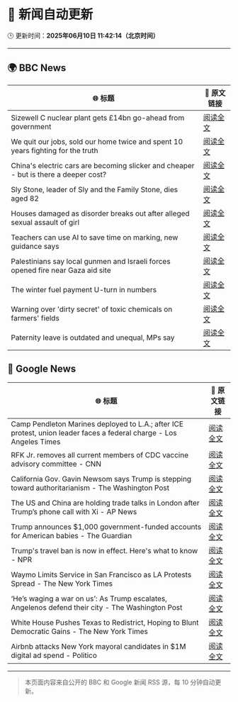 # 🧠 新闻自动更新

🕒 更新时间：**2025年06月10日 11:42:14（北京时间）**

---

## 🌍 BBC News

| 🌐 标题 | 🔗 原文链接 |
|--------|-------------|
| Sizewell C nuclear plant gets £14bn go-ahead from government | [阅读全文](https://www.bbc.com/news/articles/c4gr3nd5zy6o) |
| We quit our jobs, sold our home twice and spent 10 years fighting for the truth | [阅读全文](https://www.bbc.com/news/articles/cdxn5d4dzrwo) |
| China's electric cars are becoming slicker and cheaper - but is there a deeper cost? | [阅读全文](https://www.bbc.com/news/articles/cy8d4v69jw6o) |
| Sly Stone, leader of Sly and the Family Stone, dies aged 82 | [阅读全文](https://www.bbc.com/news/articles/c4g2d5yz1r1o) |
| Houses damaged as disorder breaks out after alleged sexual assault of girl | [阅读全文](https://www.bbc.com/news/articles/ckg4v04p008o) |
| Teachers can use AI to save time on marking, new guidance says | [阅读全文](https://www.bbc.com/news/articles/c1kvyj7dkp0o) |
| Palestinians say local gunmen and Israeli forces opened fire near Gaza aid site | [阅读全文](https://www.bbc.com/news/articles/c79e0zxy2lro) |
| The winter fuel payment U-turn in numbers | [阅读全文](https://www.bbc.com/news/articles/c79eg2x5qnno) |
| Warning over 'dirty secret' of toxic chemicals on farmers' fields | [阅读全文](https://www.bbc.com/news/articles/c3e5y85p488o) |
| Paternity leave is outdated and unequal, MPs say | [阅读全文](https://www.bbc.com/news/articles/crmk07jyjmxo) |

## 📰 Google News

| 🌐 标题 | 🔗 原文链接 |
|--------|-------------|
| Camp Pendleton Marines deployed to L.A.; after ICE protest, union leader faces a federal charge - Los Angeles Times | [阅读全文](https://news.google.com/rss/articles/CBMijgFBVV95cUxPQW9JX1lfUVcxQk9BNnkzX2o5bk5laEpOVzRZVDJpOVdCUzE2V1B6SWVyakpHaDA5SzJwQkFwVno2ME9yM3o0cVo5b09iWVRua0xnVzc0VGllUldyWGFlM3k5Z25GT3pDaEFFeThabHZKeURNdVRmd1pvbFVZbjJSNjdvUzEwbDJDemk1UUpB?oc=5) |
| RFK Jr. removes all current members of CDC vaccine advisory committee - CNN | [阅读全文](https://news.google.com/rss/articles/CBMiekFVX3lxTE44eXVmTmRyaEVMOHdQTFdsTDRCcGgyT0tNLVpXcW1HWVBEaV9NSUlMc3hleGZxSm5fY3hqSkpTS3pKUWdneThESjhSOXVDZkIyNUlvbjNhLXZKUm9RcHJvNVBvMlJ0aExtTjJpc1llSWlSM3Y5cTFmQUF30gF_QVVfeXFMUFdaNUFWV0hSZHhtdnh3X1BJVTQ0cnJLU0gta1Jqd19IaWNVemk0QU5FLV90Rms3T2V1dldOa3NydklUZWxsZGdLamtIU0trQmdrVE1sMUhTaUZhdzlkcXh1Ulp4eW4zaVRHVmF4V2o2VGtYZzBlTVFodU82cjJxZw?oc=5) |
| California Gov. Gavin Newsom says Trump is stepping toward authoritarianism - The Washington Post | [阅读全文](https://news.google.com/rss/articles/CBMilgFBVV95cUxOLXRjbTk0c2VKeVhRaElXOFF0R09ORFlhM0hpTHZHS2pwU0k1cVk2U0ZOVXFsLThwVTF6aHRIaEVGNW13SEExdGlncTc5WU1HeFM1aUVOM1hfcTNEcF82MWZyal9zNzVZRy1CdmdFUHNSWXd0eVlEOUE2QmJhUWVhX1F5cXhDWXpkb2RjdENNQ0tmQXEzeHc?oc=5) |
| The US and China are holding trade talks in London after Trump’s phone call with Xi - AP News | [阅读全文](https://news.google.com/rss/articles/CBMikAFBVV95cUxQUDNfQnNrWF9vMHo4Q1M5d0h3UFREa1R3cWFRLXhLajVnRUVjajFrSWt5Q3FhaU4tcnlrNFh0WlFCZEdoTlB1bGdxTEtDUnplb0VtVXZyc0NtSGNHMTB4cEVjdFl1TGdHQTh2RlFrNVdQZXRFeHVtQnJZWFJQaHR4TGtxNmVlUm1FWGNxS1lUZFQ?oc=5) |
| Trump announces $1,000 government-funded accounts for American babies - The Guardian | [阅读全文](https://news.google.com/rss/articles/CBMiggFBVV95cUxNSVZXQjRDTHlGUEs5LTd2QTMyZGZON2diSXc1OEt3bk9VOUZVemYzTEZCRDZTa3czVG0tQ3dTYjc2UkQyeGFxNWlyV3luQ0VJckkxN2d2dnB2T2x5WkpMMEw3azJFWXM3b1BWYmxYdzEwTzZiOFEzY1h4cC1yUzRHeWdR?oc=5) |
| Trump's travel ban is now in effect. Here's what to know - NPR | [阅读全文](https://news.google.com/rss/articles/CBMimwFBVV95cUxONURoQ2dCMjg5bFIxQ19hQ3dqOFRBYUdBTWFENkxxdkNuWXpqckx5WVRPZU9qUUtEVC1wV2JTd21RTVZaNFVJZEplbWgtSE1kbTdSX2U2TEkxXzQ5THJJU1V6ZVpxZk1waDlfbk1fcEdyZEdJWkl5cDYzbWM5b1NrQXJxdFlmdFM4VndqRUhaMDZBMHRnWnp4bzNCaw?oc=5) |
| Waymo Limits Service in San Francisco as LA Protests Spread - The New York Times | [阅读全文](https://news.google.com/rss/articles/CBMilgFBVV95cUxQZS1LUnBNaVdwN2dqRnkydWdDT290ek1nME5pa0hzMTRUQ2tDOGxpcjlCVUxhT1NIUEdtNEtFc0N2RWtKRFJmZHR4OEc2cGpDMUNkZGtBMy1PVUdkN2JuaC1lcUVoU09rekpWc2tCMm5OdUxtZ2RZVk5TXzlZclo4ZzhOZzBvMjdob0dWQmpuRFA4V2RiOGc?oc=5) |
| ‘He’s waging a war on us’: As Trump escalates, Angelenos defend their city - The Washington Post | [阅读全文](https://news.google.com/rss/articles/CBMilAFBVV95cUxOaXNTN3ppNXprWVIycmhUckN4bS1fOFM1NGFrNTgtNHBHeHNXOEtnTjJjRXhLaGZCeHh2NVlLQVlOWFhjb29QWW1sY1RwbHJwNTNVWFY2QkNITExyOUlORWRGZTMxZGJ4MUp0Y05EaFFzSGRmYS1MUWtnUEUwV3VOWjVvR3ZEdFFVX2hidS1fSFlhYmJZ?oc=5) |
| White House Pushes Texas to Redistrict, Hoping to Blunt Democratic Gains - The New York Times | [阅读全文](https://news.google.com/rss/articles/CBMigwFBVV95cUxNdVAybXZjOUM0VUlNNlIwT2xwRUpVTlJHclh3NHBYSi1DbFFLTDh4SFYtWWREVGtOYld1OG1Qd25Tb0EzOEgwTTZXSUFkeW83UXV0TVFkemV3UUVWWTZ5ZGhGemVmVFQ3UXhpdG1UbUtmZEUxc2tlMGtKdHhERWwtcGVlTQ?oc=5) |
| Airbnb attacks New York mayoral candidates in $1M digital ad spend - Politico | [阅读全文](https://news.google.com/rss/articles/CBMiqwFBVV95cUxNVm84VldiSnJRQVEzcVhDNkpXdkhWVy13U3c3ZmlWM1cxTTRTZDNUYWc2akdTcHh5c1FwTTdIZkZreTl1LXNTX1EzaWR4QlFqWVJjejVVNUtSOWREenZHM29KeTZERloyclQwLTM1VG1EaHZYWTFqQVE5bFg1bEw2blU0VVhpSmhmbDNzbDNtVmNiMzUwSG1VV0VJT1hwaXlqV25VRldTMFM0a1U?oc=5) |

---
> 本页面内容来自公开的 BBC 和 Google 新闻 RSS 源，每 10 分钟自动更新。